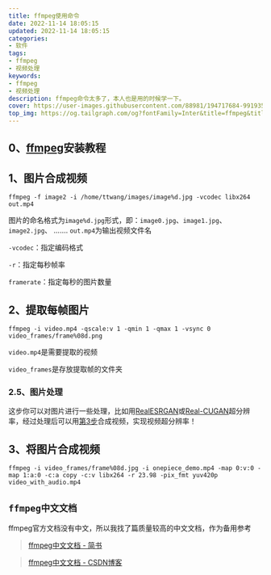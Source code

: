 ```yaml
---
title: ffmpeg使用命令
date: ‎2022‎-11-14 18:05:15
updated: ‎2022‎-11-14 18:05:15
categories: 
- 软件
tags: 
- ffmpeg
- 视频处理
keywords:
- ffmpeg
- 视频处理
description: ffmpeg命令太多了，本人也是用的时候学一下。
cover: https://user-images.githubusercontent.com/88981/194717684-9919353b-8d51-4920-9980-3193fd895390.png
top_img: https://og.tailgraph.com/og?fontFamily=Inter&title=ffmpeg&titleTailwind=text-gray-800%20font-bold%20text-6xl&text=Play,%20record,%20convert,%20and%20stream%20audio%20and%20video&textTailwind=text-gray-700%20text-2xl%20mt-4&logoUrl=https%3A%2F%2Ffig.io%2Ficons%2Ffig.svg&logoTailwind=bg-transparent%20mx-auto%20mb-8%20h-16%20w-16&bgTailwind=bg-white&footerTailwind=text-teal-600
---
```


## 0、[ffmpeg](https://blog.csdn.net/HYEHYEHYE/article/details/122000352)安装教程

## 1、图片合成视频

```shell
ffmpeg -f image2 -i /home/ttwang/images/image%d.jpg -vcodec libx264 out.mp4
```

图片的命名格式为`image%d.jpg`形式，即：`image0.jpg`、`image1.jpg`、`image2.jpg`、 .......
`out.mp4`为输出视频文件名

`-vcodec`：指定编码格式

`-r`：指定每秒帧率

`framerate`：指定每秒的图片数量

## 2、提取每帧图片

```shell
ffmpeg -i video.mp4 -qscale:v 1 -qmin 1 -qmax 1 -vsync 0 video_frames/frame%08d.png
```

`video.mp4`是需要提取的视频

`video_frames`是存放提取帧的文件夹

### 2.5、图片处理

这步你可以对图片进行一些处理，比如用[RealESRGAN](https://github.com/xinntao/Real-ESRGAN)或[Real-CUGAN](https://github.com/bilibili/ailab)超分辨率，经过处理后可以用[第3步](#third)合成视频，实现视频超分辨率！

##  <a name="third">3、将图片合成视频</a>

```shell
ffmpeg -i video_frames/frame%08d.jpg -i onepiece_demo.mp4 -map 0:v:0 -map 1:a:0 -c:a copy -c:v libx264 -r 23.98 -pix_fmt yuv420p video_with_audio.mp4
```

## `ffmpeg中文文档`

ffmpeg官方文档没有中文，所以我找了篇质量较高的中文文档，作为备用参考

> [ffmpeg中文文档 - 简书](https://www.jianshu.com/p/da47b00c42ce)

> [ffmpeg中文文档 - CSDN博客](https://blog.csdn.net/xiayulengleng/article/details/125444466)

